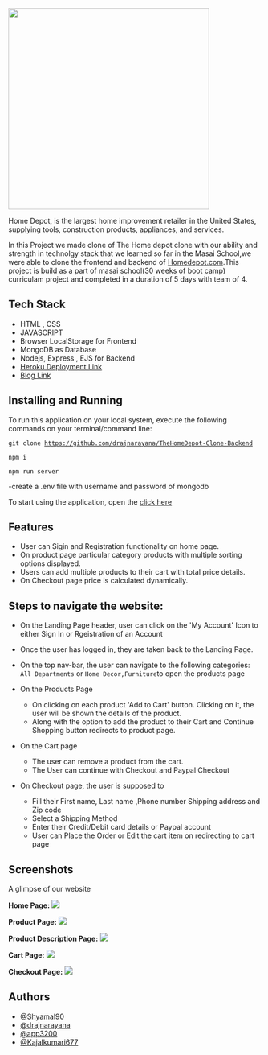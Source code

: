 <img height="400px" width="400px" src="Images/Logo.png">

Home Depot, is the largest home improvement retailer in the United States, supplying tools, construction products, appliances, and services.

In this Project we made clone of The Home depot clone with our ability and strength in technolgy stack that we learned so far in the Masai School,we were able to clone the
frontend and backend of [Homedepot.com](https://www.homedepot.com/).This project is build as a part of masai school(30 weeks of boot camp) curriculam project and completed in a duration of 5 days with team of 4.


## Tech Stack
<!-- <hr> -->
- HTML , CSS
- JAVASCRIPT
- Browser LocalStorage for Frontend
- MongoDB as Database
- Nodejs, Express , EJS for Backend
- [Heroku Deployment Link](https://thehomedepot.herokuapp.com/)
- [Blog Link](https://rajnarayana.hashnode.dev/the-home-depot-clone-with-backend)

## Installing and Running
<!-- <hr> -->
To run this application on your local system, execute the following commands on your terminal/command line:
  
  <code>git clone https://github.com/drajnarayana/TheHomeDepot-Clone-Backend</code>
  
  <code>npm i</code> 
  
  <code>npm run server</code> 
  
  -create a .env file with username and password of mongodb
  
  To start using the application, open the <a href="https://thehomedepot.herokuapp.com/" target="_blank">[click here](https://thehomedepot.herokuapp.com/)</a> 
  
  ## Features 
<!-- --- -->
- User can Sigin and Registration functionality on home page.
- On product page particular category products with multiple sorting options displayed.
- Users can add multiple products to their cart with total price details.
- On Checkout page price is calculated dynamically.

## Steps to navigate the website:
<!-- <hr> -->
- On the Landing Page header, user can click on the 'My Account' Icon to either Sign In or Rgeistration of an Account
- Once the user has logged in, they are taken back to the Landing Page.
- On the top nav-bar, the user can navigate to the following categories: `All Departments` or `Home Decor,Furniture`to open the products page

- On the Products Page 
  - On clicking on each product 'Add to Cart' button. Clicking on it, the user will be shown the details of the product.
  - Along with the option to add the product to their Cart and Continue Shopping button redirects to product page.

- On the Cart page
  - The user can remove a product from the cart.
  - The User can continue with Checkout and Paypal Checkout

- On Checkout page, the user is supposed to
  - Fill their First name, Last name ,Phone number Shipping address and Zip code
  - Select a Shipping Method
  - Enter their Credit/Debit card details or Paypal account
  - User can Place the Order or Edit the cart item on redirecting to cart page

## Screenshots
A glimpse of our website

**Home Page:**
<img src="Images/Landingpage.png">

<!-- **Signin Page:**
<img src="Images/sigin.png">

**Register Page:**
<img src="Images/register.png"> -->

**Product Page:**
<img src="Images/product page.png">

**Product Description Page:**
<img src="Images/product description.png">

**Cart Page:**
<img src="Images/cartpage.png">

**Checkout Page:**
<img src="Images/checkout.png">

## Authors
- [@Shyamal90](https://github.com/Shyamal90)
- [@drajnarayana](https://github.com/drajnarayana)
- [@app3200](https://github.com/app3200)
- [@Kajalkumari677](https://github.com/Kajalkumari677)

